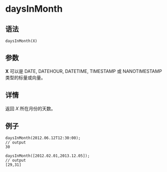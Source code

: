 # daysInMonth

## 语法

`daysInMonth(X)`

## 参数

**X** 可以是 DATE, DATEHOUR, DATETIME, TIMESTAMP 或 NANOTIMESTAMP
类型的标量或向量。

## 详情

返回 *X* 所在月份的天数。

## 例子

```
daysInMonth(2012.06.12T12:30:00);
// output
30

daysInMonth([2012.02.01,2013.12.05]);
// output
[29,31]
```

